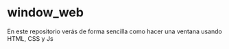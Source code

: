# window_web
En este repositorio verás de forma sencilla como hacer una ventana usando HTML, CSS y Js
